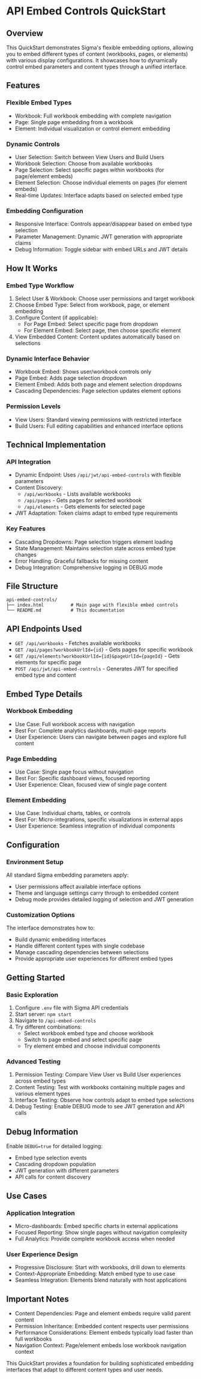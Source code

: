 # API Embed Controls QuickStart

## Overview
This QuickStart demonstrates Sigma's flexible embedding options, allowing you to embed different types of content (workbooks, pages, or elements) with various display configurations. It showcases how to dynamically control embed parameters and content types through a unified interface.

## Features

### Flexible Embed Types
- Workbook: Full workbook embedding with complete navigation
- Page: Single page embedding from a workbook
- Element: Individual visualization or control element embedding

### Dynamic Controls
- User Selection: Switch between View Users and Build Users
- Workbook Selection: Choose from available workbooks
- Page Selection: Select specific pages within workbooks (for page/element embeds)
- Element Selection: Choose individual elements on pages (for element embeds)
- Real-time Updates: Interface adapts based on selected embed type

### Embedding Configuration
- Responsive Interface: Controls appear/disappear based on embed type selection
- Parameter Management: Dynamic JWT generation with appropriate claims
- Debug Information: Toggle sidebar with embed URLs and JWT details

## How It Works

### Embed Type Workflow
1. Select User & Workbook: Choose user permissions and target workbook
2. Choose Embed Type: Select from workbook, page, or element embedding
3. Configure Content (if applicable):
   - For Page Embed: Select specific page from dropdown
   - For Element Embed: Select page, then choose specific element
4. View Embedded Content: Content updates automatically based on selections

### Dynamic Interface Behavior
- Workbook Embed: Shows user/workbook controls only
- Page Embed: Adds page selection dropdown
- Element Embed: Adds both page and element selection dropdowns
- Cascading Dependencies: Page selection updates element options

### Permission Levels
- View Users: Standard viewing permissions with restricted interface
- Build Users: Full editing capabilities and enhanced interface options

## Technical Implementation

### API Integration
- Dynamic Endpoint: Uses `/api/jwt/api-embed-controls` with flexible parameters
- Content Discovery: 
  - `/api/workbooks` - Lists available workbooks
  - `/api/pages` - Gets pages for selected workbook
  - `/api/elements` - Gets elements for selected page
- JWT Adaptation: Token claims adapt to embed type requirements

### Key Features
- Cascading Dropdowns: Page selection triggers element loading
- State Management: Maintains selection state across embed type changes
- Error Handling: Graceful fallbacks for missing content
- Debug Integration: Comprehensive logging in DEBUG mode

## File Structure
```
api-embed-controls/
├── index.html          # Main page with flexible embed controls
└── README.md           # This documentation
```

## API Endpoints Used
- `GET /api/workbooks` - Fetches available workbooks
- `GET /api/pages?workbookUrlId={id}` - Gets pages for specific workbook  
- `GET /api/elements?workbookUrlId={id}&pageUrlId={pageId}` - Gets elements for specific page
- `POST /api/jwt/api-embed-controls` - Generates JWT for specified embed type and content

## Embed Type Details

### Workbook Embedding
- Use Case: Full workbook access with navigation
- Best For: Complete analytics dashboards, multi-page reports
- User Experience: Users can navigate between pages and explore full content

### Page Embedding  
- Use Case: Single page focus without navigation
- Best For: Specific dashboard views, focused reporting
- User Experience: Clean, focused view of single page content

### Element Embedding
- Use Case: Individual charts, tables, or controls
- Best For: Micro-integrations, specific visualizations in external apps
- User Experience: Seamless integration of individual components

## Configuration

### Environment Setup
All standard Sigma embedding parameters apply:
- User permissions affect available interface options
- Theme and language settings carry through to embedded content
- Debug mode provides detailed logging of selection and JWT generation

### Customization Options
The interface demonstrates how to:
- Build dynamic embedding interfaces
- Handle different content types with single codebase
- Manage cascading dependencies between selections
- Provide appropriate user experiences for different embed types

## Getting Started

### Basic Exploration
1. Configure `.env` file with Sigma API credentials
2. Start server: `npm start`
3. Navigate to `/api-embed-controls`
4. Try different combinations:
   - Select workbook embed type and choose workbook
   - Switch to page embed and select specific page
   - Try element embed and choose individual components

### Advanced Testing
1. Permission Testing: Compare View User vs Build User experiences across embed types
2. Content Testing: Test with workbooks containing multiple pages and various element types
3. Interface Testing: Observe how controls adapt to embed type selections
4. Debug Testing: Enable DEBUG mode to see JWT generation and API calls

## Debug Information
Enable `DEBUG=true` for detailed logging:
- Embed type selection events
- Cascading dropdown population
- JWT generation with different parameters
- API calls for content discovery

## Use Cases

### Application Integration
- Micro-dashboards: Embed specific charts in external applications
- Focused Reporting: Show single pages without navigation complexity
- Full Analytics: Provide complete workbook access when needed

### User Experience Design
- Progressive Disclosure: Start with workbooks, drill down to elements
- Context-Appropriate Embedding: Match embed type to use case
- Seamless Integration: Elements blend naturally with host applications

## Important Notes
- Content Dependencies: Page and element embeds require valid parent content
- Permission Inheritance: Embedded content respects user permissions
- Performance Considerations: Element embeds typically load faster than full workbooks
- Navigation Context: Page/element embeds lose workbook navigation context

This QuickStart provides a foundation for building sophisticated embedding interfaces that adapt to different content types and user needs.